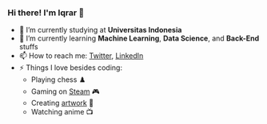### Hi there! I'm Iqrar 👋

- 🔭 I’m currently studying at **Universitas Indonesia**
- 🌱 I’m currently learning **Machine Learning**, **Data Science**, and **Back-End** stuffs
- 📫 How to reach me: [Twitter](https://twitter.com/iqrar99_), [LinkedIn](https://www.linkedin.com/in/iqrar99/)
- ⚡ Things I love besides coding:
  * Playing chess ♟️
  * Gaming on [Steam](teamcommunity.com/id/iqrar99/) 🎮
  * Creating [artwork](https://www.instagram.com/iqrar99.art/) 🎨
  * Watching anime 📺
